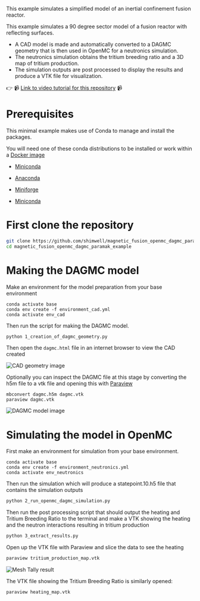 <!-- [![CI with install](https://github.com/shimwell/cad-to-dagmc-to-openmc-example/actions/workflows/ci_with_install.yml/badge.svg)](https://github.com/shimwell/cad-to-dagmc-to-openmc-example/actions/workflows/ci_with_install.yml) -->

This example simulates a simplified model of an inertial confinement fusion reactor.


This example simulates a 90 degree sector model of a fusion reactor with
reflecting surfaces.

- A CAD model is made and automatically converted to a DAGMC geometry that is then used in OpenMC for a neutronics simulation.
- The neutronics simulation obtains the tritium breeding ratio and a 3D map of tritium production.
- The simulation outputs are post processed to display the results and produce a VTK file for visualization.


:point_right: :video_camera: [Link to video tutorial for this repository](https://youtu.be/QKTZpplFTw8) :video_camera:

# Prerequisites

This minimal example makes use of Conda to manage and install the packages.

You will need one of these conda distributions to be installed or work within a [Docker image](https://hub.docker.com/r/continuumio/miniconda3)

- [Miniconda](https://docs.conda.io/en/latest/miniconda.html)

- [Anaconda](https://www.anaconda.com/)

- [Miniforge](https://github.com/conda-forge/miniforge)

- [Miniconda](https://docs.conda.io/en/latest/miniconda.html)

# First clone the repository
```bash
git clone https://github.com/shimwell/magnetic_fusion_openmc_dagmc_paramak_example.git
cd magnetic_fusion_openmc_dagmc_paramak_example
```

# Making the DAGMC model

Make an environment for the model preparation from your base environment
```
conda activate base
conda env create -f environment_cad.yml
conda activate env_cad
```

Then run the script for making the DAGMC model.
```bash
python 1_creation_of_dagmc_geometry.py
```

Then open the ```dagmc.html``` file in an internet browser to view the CAD created

![CAD geometry image](https://github.com/Shimwell/fusion_example_for_openmc_using_paramak/blob/main/reactor.png?raw=true)

Optionally you can inspect the DAGMC file at this stage by converting the h5m file to a vtk file and opening this with [Paraview](https://www.paraview.org/)
```
mbconvert dagmc.h5m dagmc.vtk
paraview dagmc.vtk
```
![DAGMC model image](https://user-images.githubusercontent.com/8583900/159941242-9d57e55d-e800-4bdb-81eb-9085eae70960.png)

# Simulating the model in OpenMC

First make an environment for simulation from your base environment.

```
conda activate base
conda env create -f environment_neutronics.yml
conda activate env_neutronics
```

Then run the simulation which will produce a statepoint.10.h5 file that contains the simulation outputs
```bash
python 2_run_openmc_dagmc_simulation.py
```

Then run the post processing script that should output the heating and Tritium Breeding Ratio to the terminal and make a VTK showing the heating and the neutron interactions resulting in tritium production
```bash
python 3_extract_results.py
```

Open up the VTK file with Paraview and slice the data to see the heating
```bash
paraview tritium_production_map.vtk
```
![Mesh Tally result](https://user-images.githubusercontent.com/8583900/159939523-9fbec781-6283-431e-9623-9f3ea6eb5371.png)

The VTK file showing the Tritium Breeding Ratio is similarly opened: 
```bash
paraview heating_map.vtk
```